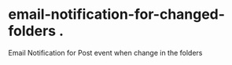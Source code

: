 # email-notification-for-changed-folders .
Email Notification for Post event when change in the folders